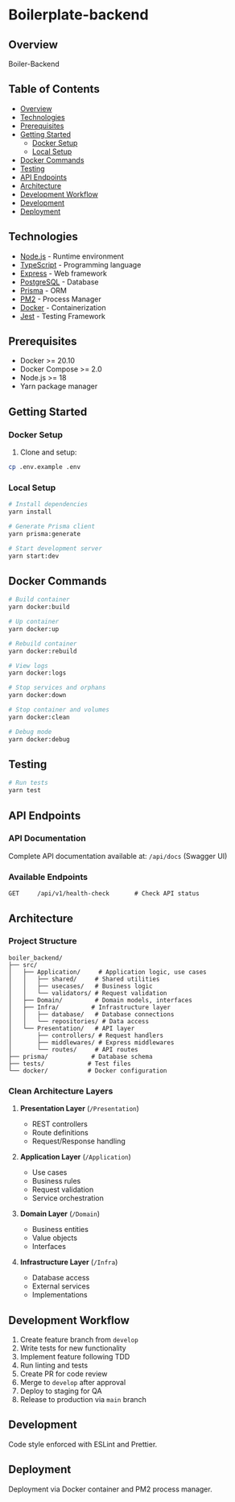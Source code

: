 # Boilerplate-backend

## Overview

Boiler-Backend

## Table of Contents

- [Overview](#overview)
- [Technologies](#technologies)
- [Prerequisites](#prerequisites)
- [Getting Started](#getting-started)
  - [Docker Setup](#docker-setup)
  - [Local Setup](#local-setup)
- [Docker Commands](#docker-commands)
- [Testing](#testing)
- [API Endpoints](#api-endpoints)
- [Architecture](#architecture)
- [Development Workflow](#development-workflow)
- [Development](#development)
- [Deployment](#deployment)

## Technologies

- [Node.js](https://nodejs.org/) - Runtime environment
- [TypeScript](https://www.typescriptlang.org/) - Programming language
- [Express](https://expressjs.com/) - Web framework
- [PostgreSQL](https://www.postgresql.org/) - Database
- [Prisma](https://www.prisma.io/) - ORM
- [PM2](https://pm2.keymetrics.io/) - Process Manager
- [Docker](https://www.docker.com/) - Containerization
- [Jest](https://jestjs.io/) - Testing Framework

## Prerequisites

- Docker >= 20.10
- Docker Compose >= 2.0
- Node.js >= 18
- Yarn package manager

## Getting Started

### Docker Setup

1. Clone and setup:

```bash
cp .env.example .env
```

### Local Setup

```bash
# Install dependencies
yarn install

# Generate Prisma client
yarn prisma:generate

# Start development server
yarn start:dev
```

## Docker Commands

```bash
# Build container
yarn docker:build

# Up container
yarn docker:up

# Rebuild container
yarn docker:rebuild

# View logs
yarn docker:logs

# Stop services and orphans
yarn docker:down

# Stop container and volumes
yarn docker:clean

# Debug mode
yarn docker:debug
```

## Testing

```bash
# Run tests
yarn test
```

## API Endpoints

### API Documentation

Complete API documentation available at: `/api/docs` (Swagger UI)

### Available Endpoints

```
GET     /api/v1/health-check       # Check API status
```

## Architecture

### Project Structure

```
boiler_backend/
├── src/
│   ├── Application/     # Application logic, use cases
│   │   ├── shared/     # Shared utilities
│   │   ├── usecases/   # Business logic
│   │   └── validators/ # Request validation
│   ├── Domain/         # Domain models, interfaces
│   ├── Infra/         # Infrastructure layer
│   │   ├── database/   # Database connections
│   │   └── repositories/ # Data access
│   └── Presentation/   # API layer
│       ├── controllers/ # Request handlers
│       ├── middlewares/ # Express middlewares
│       └── routes/     # API routes
├── prisma/            # Database schema
├── tests/            # Test files
└── docker/           # Docker configuration
```

### Clean Architecture Layers

1. **Presentation Layer** (`/Presentation`)

   - REST controllers
   - Route definitions
   - Request/Response handling

2. **Application Layer** (`/Application`)

   - Use cases
   - Business rules
   - Request validation
   - Service orchestration

3. **Domain Layer** (`/Domain`)

   - Business entities
   - Value objects
   - Interfaces

4. **Infrastructure Layer** (`/Infra`)
   - Database access
   - External services
   - Implementations

## Development Workflow

1. Create feature branch from `develop`
2. Write tests for new functionality
3. Implement feature following TDD
4. Run linting and tests
5. Create PR for code review
6. Merge to `develop` after approval
7. Deploy to staging for QA
8. Release to production via `main` branch

## Development

Code style enforced with ESLint and Prettier.

## Deployment

Deployment via Docker container and PM2 process manager.
